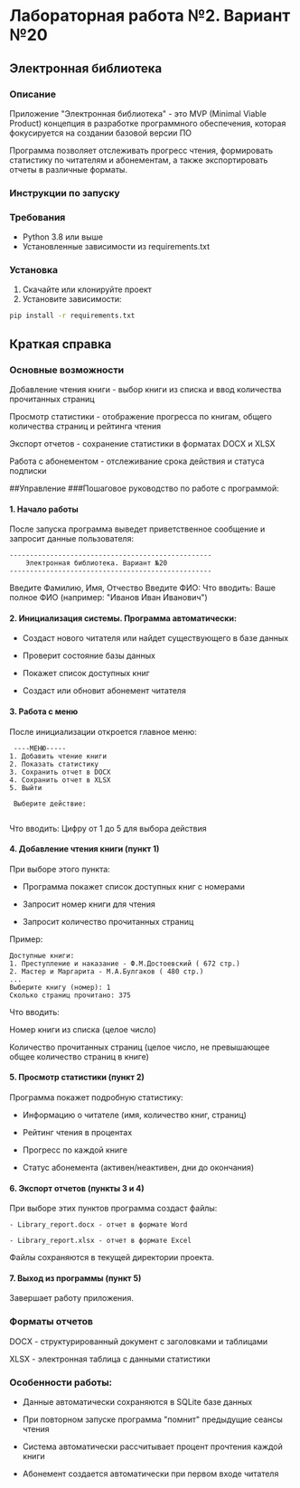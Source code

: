# Лабораторная работа №2. Вариант №20
## Электронная библиотека 


### Описание

Приложение "Электронная библиотека" - это MVP (Minimal Viable Product) концепция в разработке программного обеспечения, которая фокусируется на создании базовой версии ПО

Программа позволяет отслеживать прогресс чтения, формировать статистику по читателям и абонементам, а также экспортировать отчеты в различные форматы.
### Инструкции по запуску
### Требования
- Python 3.8 или выше
- Установленные зависимости из requirements.txt
### Установка
1. Скачайте или клонируйте проект
2. Установите зависимости:
```bash
pip install -r requirements.txt
```
## Краткая справка
### Основные возможности
Добавление чтения книги - выбор книги из списка и ввод количества прочитанных страниц

Просмотр статистики - отображение прогресса по книгам, общего количества страниц и рейтинга чтения

Экспорт отчетов - сохранение статистики в форматах DOCX и XLSX

Работа с абонементом - отслеживание срока действия и статуса подписки

##Управление
###Пошаговое руководство по работе с программой:
#### 1. Начало работы
После запуска программа выведет приветственное сообщение и запросит данные пользователя:
```
--------------------------------------------------
    Электронная библиотека. Вариант №20 
--------------------------------------------------
```

Введите Фамилию, Имя, Отчество
Введите ФИО: 
Что вводить: Ваше полное ФИО (например: "Иванов Иван Иванович")

#### 2. Инициализация системы. Программа автоматически:

- Создаст нового читателя или найдет существующего в базе данных

- Проверит состояние базы данных

- Покажет список доступных книг

- Создаст или обновит абонемент читателя

#### 3. Работа с меню
После инициализации откроется главное меню:
```
 ----МЕНЮ-----
1. Добавить чтение книги
2. Показать статистику
3. Сохранить отчет в DOCX
4. Сохранить отчет в XLSX
5. Выйти

 Выберите действие:
 
 ```
Что вводить: Цифру от 1 до 5 для выбора действия

#### 4. Добавление чтения книги (пункт 1)
При выборе этого пункта:

- Программа покажет список доступных книг с номерами

- Запросит номер книги для чтения

- Запросит количество прочитанных страниц
  
Пример:
```
Доступные книги:
1. Преступление и наказание - Ф.М.Достоевский ( 672 стр.)
2. Мастер и Маргарита - М.А.Булгаков ( 480 стр.)
...
Выберите книгу (номер): 1
Сколько страниц прочитано: 375

```
Что вводить:

Номер книги из списка (целое число)

Количество прочитанных страниц (целое число, не превышающее общее количество страниц в книге)

#### 5. Просмотр статистики (пункт 2)
Программа покажет подробную статистику:

- Информацию о читателе (имя, количество книг, страниц)

- Рейтинг чтения в процентах

- Прогресс по каждой книге

- Статус абонемента (активен/неактивен, дни до окончания)

#### 6. Экспорт отчетов (пункты 3 и 4)
При выборе этих пунктов программа создаст файлы:
```
- Library_report.docx - отчет в формате Word

- Library_report.xlsx - отчет в формате Excel
```

Файлы сохраняются в текущей директории проекта.

#### 7. Выход из программы (пункт 5)
Завершает работу приложения.

### Форматы отчетов
DOCX - структурированный документ с заголовками и таблицами

XLSX - электронная таблица с данными статистики

### Особенности работы:
- Данные автоматически сохраняются в SQLite базе данных

- При повторном запуске программа "помнит" предыдущие сеансы чтения

- Система автоматически рассчитывает процент прочтения каждой книги

- Абонемент создается автоматически при первом входе читателя
